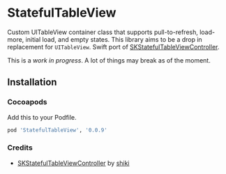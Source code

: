 # StatefulTableView

Custom UITableView container class that supports pull-to-refresh, load-more, initial load, and empty states. This library aims to be a drop in replacement for `UITableView`. Swift port of [SKStatefulTableViewController](http://github.com/shiki/SKStatefulTableViewController).

This is a *work in progress*. A lot of things may break as of the moment.

## Installation 

### Cocoapods

Add this to your Podfile.

```ruby
pod 'StatefulTableView', '0.0.9'
```

### Credits

* [SKStatefulTableViewController](http://github.com/shiki/SKStatefulTableViewController) by [shiki](http://github.com/shiki)
